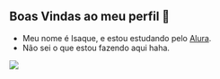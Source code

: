 ## Boas Vindas ao meu perfil 👋

- Meu nome é Isaque, e estou estudando pelo [Alura](https://www.alura.com.br).
- Não sei o que estou fazendo aqui haha. 

![](https://media1.tenor.com/m/9XM0BSPus3wAAAAC/toxiqueney-mannequinney.gif)
  
